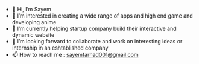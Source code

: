 - 👋 Hi, I’m Sayem
- 👀 I’m interested in creating a wide range of apps and high end game and developing anime
- 🌱 I’m currently helping startup company build their interactive and dynamic website
- 💞️ I’m looking forward to collaborate and work on interesting ideas or internship in an eshtablished company   
- 📫 How to reach me : sayemfarhad001@gmail.com

<!---
sayemfarhad001/sayemfarhad001 is a ✨ special ✨ repository because its `README.md` (this file) appears on your GitHub profile.
You can click the Preview link to take a look at your changes.
--->
